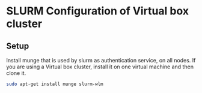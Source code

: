 # SLURM Configuration of Virtual box cluster

## Setup
Install munge that is used by slurm as authentication service, on all nodes. If you are using a Virtual box cluster, install it on one virtual machine and then clone it.
```bash
sudo apt-get install munge slurm-wlm
```

